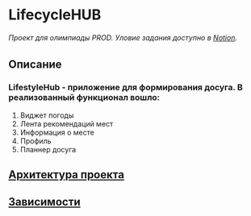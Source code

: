 # LifecycleHUB

###### Проект для олимпиады PROD. Уловие задания доступно в [Notion](https://centraluniversity.notion.site/PROD-a404fd65bd6044da83fdf60859ff7733).

## Описание

### LifestyleHub - приложение для формирования досуга. В реализованный функционал вошло:
1. Виджет погоды
2. Лента рекомендаций мест
3. Информация о месте
4. Профиль
5. Планнер досуга

## [Архитектура проекта](docs/Architecture.md)

## [Зависимости](docs/DependencyDecisions.md)